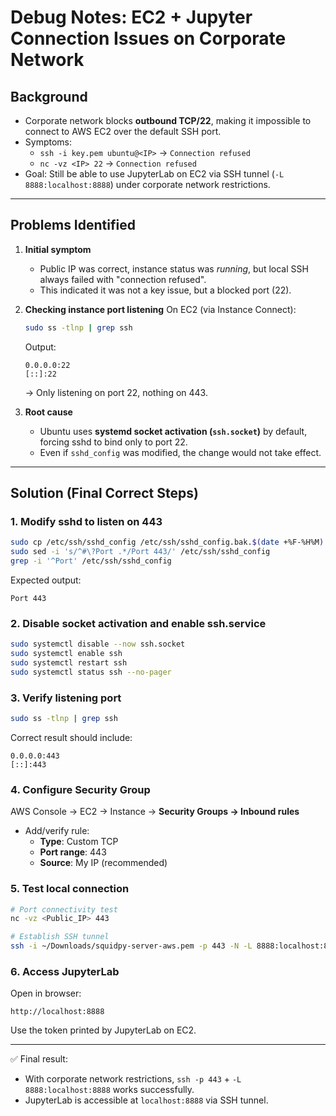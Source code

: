# Debug Notes: EC2 + Jupyter Connection Issues on Corporate Network

## Background
- Corporate network blocks **outbound TCP/22**, making it impossible to connect to AWS EC2 over the default SSH port.
- Symptoms:
  - `ssh -i key.pem ubuntu@<IP>` → `Connection refused`
  - `nc -vz <IP> 22` → `Connection refused`
- Goal: Still be able to use JupyterLab on EC2 via SSH tunnel (`-L 8888:localhost:8888`) under corporate network restrictions.

---

## Problems Identified
1. **Initial symptom**
   - Public IP was correct, instance status was *running*, but local SSH always failed with "connection refused".
   - This indicated it was not a key issue, but a blocked port (22).

2. **Checking instance port listening**
   On EC2 (via Instance Connect):
   ```bash
   sudo ss -tlnp | grep ssh
   ```
   Output:
   ```
   0.0.0.0:22
   [::]:22
   ```
   → Only listening on port 22, nothing on 443.

3. **Root cause**
   - Ubuntu uses **systemd socket activation (`ssh.socket`)** by default, forcing sshd to bind only to port 22.
   - Even if `sshd_config` was modified, the change would not take effect.

---

## Solution (Final Correct Steps)

### 1. Modify sshd to listen on 443
```bash
sudo cp /etc/ssh/sshd_config /etc/ssh/sshd_config.bak.$(date +%F-%H%M)
sudo sed -i 's/^#\?Port .*/Port 443/' /etc/ssh/sshd_config
grep -i '^Port' /etc/ssh/sshd_config
```
Expected output:
```
Port 443
```

### 2. Disable socket activation and enable ssh.service
```bash
sudo systemctl disable --now ssh.socket
sudo systemctl enable ssh
sudo systemctl restart ssh
sudo systemctl status ssh --no-pager
```

### 3. Verify listening port
```bash
sudo ss -tlnp | grep ssh
```
Correct result should include:
```
0.0.0.0:443
[::]:443
```

### 4. Configure Security Group
AWS Console → EC2 → Instance → **Security Groups → Inbound rules**  
- Add/verify rule:
  - **Type**: Custom TCP  
  - **Port range**: 443  
  - **Source**: My IP (recommended)

### 5. Test local connection
```bash
# Port connectivity test
nc -vz <Public_IP> 443

# Establish SSH tunnel
ssh -i ~/Downloads/squidpy-server-aws.pem -p 443 -N -L 8888:localhost:8888 ubuntu@<Public_IP>
```

### 6. Access JupyterLab
Open in browser:
```
http://localhost:8888
```
Use the token printed by JupyterLab on EC2.

---

✅ Final result:  
- With corporate network restrictions, `ssh -p 443` + `-L 8888:localhost:8888` works successfully.  
- JupyterLab is accessible at `localhost:8888` via SSH tunnel.
